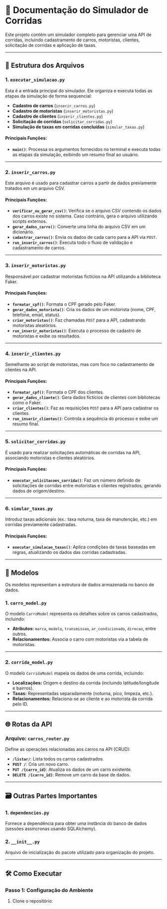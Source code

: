 # 🚀 Documentação do Simulador de Corridas

Este projeto contém um simulador completo para gerenciar uma API de corridas, incluindo cadastramento de carros, motoristas, clientes, solicitação de corridas e aplicação de taxas.

---

## 📂 Estrutura dos Arquivos

### **1. `executar_simulacao.py`**
Esta é a entrada principal do simulador. Ele organiza e executa todas as etapas da simulação de forma sequencial:
- **Cadastro de carros** (`inserir_carros.py`)
- **Cadastro de motoristas** (`inserir_motoristas.py`)
- **Cadastro de clientes** (`inserir_clientes.py`)
- **Solicitação de corridas** (`solicitar_corridas.py`)
- **Simulação de taxas em corridas concluídas** (`simular_taxas.py`)

#### Principais Funções:
- **`main()`**: Processa os argumentos fornecidos no terminal e executa todas as etapas da simulação, exibindo um resumo final ao usuário.

---

### **2. `inserir_carros.py`**

Este arquivo é usado para cadastrar carros a partir de dados previamente tratados em um arquivo CSV.

#### Principais Funções:
- **`verificar_ou_gerar_csv()`**: Verifica se o arquivo CSV contendo os dados dos carros existe no sistema. Caso contrário, gera o arquivo utilizando scripts externos.
- **`gerar_dados_carro()`**: Converte uma linha do arquivo CSV em um dicionário.
- **`cadastrar_carros()`**: Envia os dados de cada carro para a API via `POST`.
- **`run_inserir_carros()`**: Executa todo o fluxo de validação e cadastramento de carros.

---

### **3. `inserir_motoristas.py`**

Responsável por cadastrar motoristas fictícios na API utilizando a biblioteca Faker.

#### Principais Funções:
- **`formatar_cpf()`**: Formata o CPF gerado pelo Faker.
- **`gerar_dados_motorista()`**: Cria os dados de um motorista (nome, CPF, telefone, email, status).
- **`criar_motoristas()`**: Faz chamadas `POST` para a API, cadastrando motoristas aleatórios.
- **`run_inserir_motoristas()`**: Executa o processo de cadastro de motoristas e exibe os resultados.

---

### **4. `inserir_clientes.py`**

Semelhante ao script de motoristas, mas com foco no cadastramento de clientes na API.

#### Principais Funções:
- **`formatar_cpf()`**: Formata o CPF dos clientes.
- **`gerar_dados_cliente()`**: Gera dados fictícios de clientes com bibliotecas como o Faker.
- **`criar_clientes()`**: Faz as requisições `POST` para a API para cadastrar os clientes.
- **`run_inserir_clientes()`**: Controla a sequência do processo e exibe um resumo final.

---

### **5. `solicitar_corridas.py`**

É usado para realizar solicitações automáticas de corridas na API, associando motoristas e clientes aleatórios.

#### Principais Funções:
- **`executar_solicitacoes_corrida()`**: Faz um número definido de solicitações de corridas entre motoristas e clientes registrados, gerando dados de origem/destino.

---

### **6. `simular_taxas.py`**

Introduz taxas adicionais (ex.: taxa noturna, taxa de manutenção, etc.) em corridas previamente cadastradas.

#### Principais Funções:
- **`executar_simulacao_taxas()`**: Aplica condições de taxas baseadas em regras, atualizando os dados das corridas cadastradas.

---

## 🔧 Modelos

Os modelos representam a estrutura de dados armazenada no banco de dados.

### **1. `carro_model.py`**
O modelo `CarroModel` representa os detalhes sobre os carros cadastrados, incluindo:
- **Atributos:** `marca`, `modelo`, `transmissao`, `ar_condicionado`, `direcao`, entre outros.
- **Relacionamentos:** Associa o carro com motoristas via a tabela de motoristas.

---

### **2. `corrida_model.py`**
O modelo `CorridaModel` mapeia os dados de uma corrida, incluindo:
- **Localizações:** Origem e destino da corrida (incluindo latitude/longitude e bairros).
- **Taxas:** Representadas separadamente (noturna, pico, limpeza, etc.).
- **Relacionamentos:** Relaciona-se ao cliente e ao motorista da corrida pelo ID.

---

## 🌐 Rotas da API

### **Arquivo: `carros_router.py`**
Define as operações relacionadas aos carros na API (CRUD):
- **`/listar/`**: Lista todos os carros cadastrados.
- **`POST /`**: Cria um novo carro.
- **`PUT /{carro_id}`**: Atualiza os dados de um carro existente.
- **`DELETE /{carro_id}`**: Remove um carro da base de dados.

---

## 🗃️ Outras Partes Importantes

### **1. `dependencies.py`**
Fornece a dependência para obter uma instância do banco de dados (sessões assíncronas usando SQLAlchemy).

### **2. `__init__.py`**
Arquivo de inicialização do pacote utilizado para organização do projeto.

---

## 🛠️ Como Executar

### **Passo 1: Configuração do Ambiente**
1. Clone o repositório: